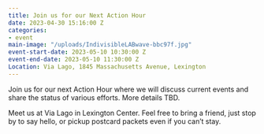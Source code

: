 ```yaml
---
title: Join us for our Next Action Hour
date: 2023-04-30 15:16:00 Z
categories:
- event
main-image: "/uploads/IndivisibleLABwave-bbc97f.jpg"
event-start-date: 2023-05-10 10:30:00 Z
event-end-date: 2023-05-10 11:30:00 Z
Location: Via Lago, 1845 Massachusetts Avenue, Lexington
---
```


Join us for our next Action Hour where we will discuss current events and share the status of various efforts. More details TBD.

Meet us at Via Lago in Lexington Center. Feel free to bring a friend, just stop by to say hello, or pickup postcard packets even if you can’t stay. 